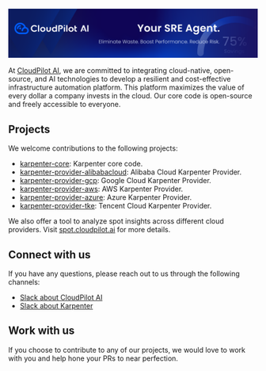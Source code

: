 <div style="text-align: center">
  <p align="center">
    <img src="img/banner.png" with="100%">
  </p>
</div>

At [CloudPilot AI](https://cloudpilot.ai), we are committed to integrating cloud-native, open-source, and AI technologies to develop a resilient and cost-effective infrastructure automation platform. This platform maximizes the value of every dollar a company invests in the cloud. Our core code is open-source and freely accessible to everyone.

## Projects
We welcome contributions to the following projects:
* [karpenter-core](https://github.com/kubernetes-sigs/karpenter): Karpenter core code.
* [karpenter-provider-alibabacloud](https://github.com/cloudpilot-ai/karpenter-provider-alibabacloud): Alibaba Cloud Karpenter Provider.
* [karpenter-provider-gcp](https://github.com/cloudpilot-ai/karpenter-provider-gcp): Google Cloud Karpenter Provider.
* [karpenter-provider-aws](https://github.com/aws/karpenter-provider-aws): AWS Karpenter Provider.
* [karpenter-provider-azure](https://github.com/Azure/karpenter-provider-azure): Azure Karpenter Provider.
* [karpenter-provider-tke](https://github.com/TencentCloud/karpenter-provider-tke): Tencent Cloud Karpenter Provider.


We also offer a tool to analyze spot insights across different cloud providers. Visit [spot.cloudpilot.ai](https://spot.cloudpilot.ai) for more details.

## Connect with us

If you have any questions, please reach out to us through the following channels:
- [Slack about CloudPilot AI](https://join.slack.com/t/cloudpilotaicommunity/shared_invite/zt-37rwpf8k7-Rx4BjrhuWtk9U0MXBKYL7A)
- [Slack about Karpenter](https://cloudpilotaicommunity.slack.com/archives/C093V65481H)

## Work with us
If you choose to contribute to any of our projects, we would love to work with you and help hone your PRs to near perfection.
